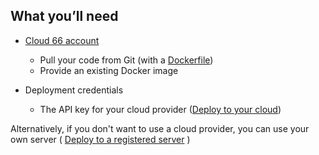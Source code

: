 <!-- usedin: [ _general/Introduction] - post: -->


## What you’ll need

*   [Cloud 66 account](https://app.cloud66.com/users/sign_up)
	-  Pull your code from Git (with a [Dockerfile](https://docs.docker.com/reference/builder/))
	- Provide an existing Docker image   
  
  
  
* Deployment credentials

	-  The API key for your cloud provider ([Deploy to your cloud](/deployment/deploy-to-your-cloud))
  

Alternatively, if you don't want to use a cloud provider, you can use your own server ( [Deploy to a registered server](https://cloud66-help.helpscoutdocs.com/article/23-registered-servers) )


